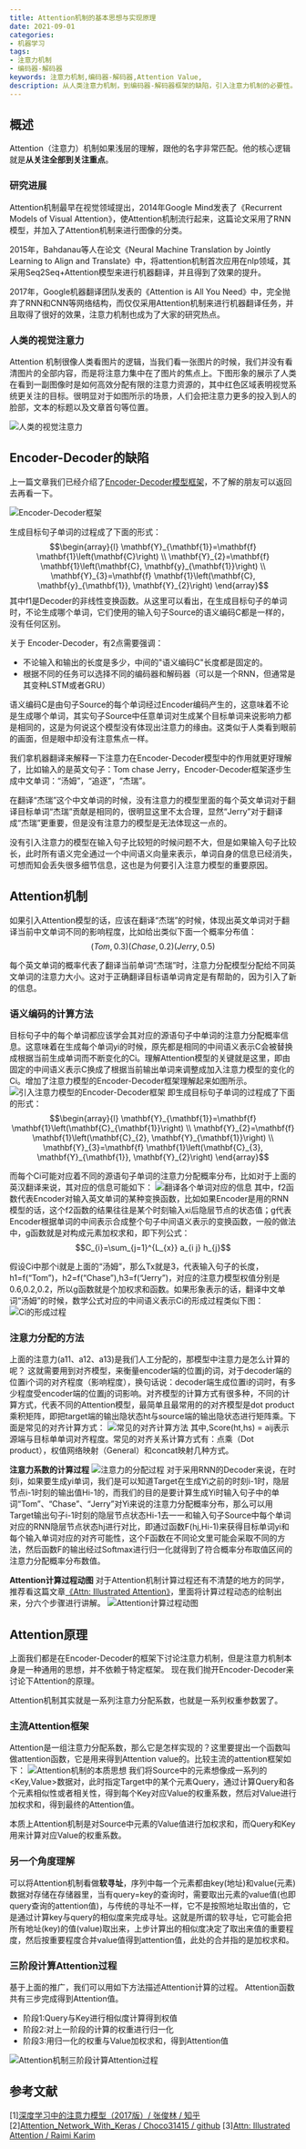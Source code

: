 ```yaml
---
title: Attention机制的基本思想与实现原理
date: 2021-09-01
categories:
- 机器学习
tags:
- 注意力机制
- 编码器-解码器
keywords: 注意力机制,编码器-解码器,Attention Value,
description: 从人类注意力机制，到编码器-解码器框架的缺陷，引入注意力机制的必要性。详细介绍了Attention的基本思想，Attention Value的计算方法。
---
```


## 概述
Attention（注意力）机制如果浅层的理解，跟他的名字非常匹配。他的核心逻辑就是**从关注全部到关注重点**。

### 研究进展
Attention机制最早在视觉领域提出，2014年Google Mind发表了《Recurrent Models of Visual Attention》，使Attention机制流行起来，这篇论文采用了RNN模型，并加入了Attention机制来进行图像的分类。

2015年，Bahdanau等人在论文《Neural Machine Translation by Jointly Learning to Align and Translate》中，将attention机制首次应用在nlp领域，其采用Seq2Seq+Attention模型来进行机器翻译，并且得到了效果的提升。

2017年，Google机器翻译团队发表的《Attention is All You Need》中，完全抛弃了RNN和CNN等网络结构，而仅仅采用Attention机制来进行机器翻译任务，并且取得了很好的效果，注意力机制也成为了大家的研究热点。

### 人类的视觉注意力
Attention 机制很像人类看图片的逻辑，当我们看一张图片的时候，我们并没有看清图片的全部内容，而是将注意力集中在了图片的焦点上。下图形象的展示了人类在看到一副图像时是如何高效分配有限的注意力资源的，其中红色区域表明视觉系统更关注的目标。很明显对于如图所示的场景，人们会把注意力更多的投入到人的脸部，文本的标题以及文章首句等位置。

![人类的视觉注意力](https://imzhanghao.oss-cn-qingdao.aliyuncs.com/img/20210526141037.png)

## Encoder-Decoder的缺陷
上一篇文章我们已经介绍了[Encoder-Decoder模型框架](https://imzhanghao.com/2021/08/26/encoder-decoder/)，不了解的朋友可以返回去再看一下。

![Encoder-Decoder框架](https://imzhanghao.oss-cn-qingdao.aliyuncs.com/img/20210526143504.png)

生成目标句子单词的过程成了下面的形式：
$$\begin{array}{l}
\mathbf{Y}_{\mathbf{1}}=\mathbf{f} \mathbf{1}\left(\mathbf{C}\right) \\
\mathbf{Y}_{2}=\mathbf{f} \mathbf{1}\left(\mathbf{C}, \mathbf{y}_{\mathbf{1}}\right) \\
\mathbf{Y}_{3}=\mathbf{f} \mathbf{1}\left(\mathbf{C}, \mathbf{y}_{\mathbf{1}}, \mathbf{Y}_{2}\right)
\end{array}$$
其中f1是Decoder的非线性变换函数。从这里可以看出，在生成目标句子的单词时，不论生成哪个单词，它们使用的输入句子Source的语义编码C都是一样的，没有任何区别。

关于 Encoder-Decoder，有2点需要强调：
- 不论输入和输出的长度是多少，中间的"语义编码C"长度都是固定的。
- 根据不同的任务可以选择不同的编码器和解码器（可以是一个RNN，但通常是其变种LSTM或者GRU）

语义编码C是由句子Source的每个单词经过Encoder编码产生的，这意味着不论是生成哪个单词，其实句子Source中任意单词对生成某个目标单词来说影响力都是相同的，这是为何说这个模型没有体现出注意力的缘由。这类似于人类看到眼前的画面，但是眼中却没有注意焦点一样。

我们拿机器翻译来解释一下注意力在Encoder-Decoder模型中的作用就更好理解了，比如输入的是英文句子：Tom chase Jerry，Encoder-Decoder框架逐步生成中文单词：“汤姆”，“追逐”，“杰瑞”。

在翻译“杰瑞”这个中文单词的时候，没有注意力的模型里面的每个英文单词对于翻译目标单词“杰瑞”贡献是相同的，很明显这里不太合理，显然“Jerry”对于翻译成“杰瑞”更重要，但是没有注意力的模型是无法体现这一点的。

没有引入注意力的模型在输入句子比较短的时候问题不大，但是如果输入句子比较长，此时所有语义完全通过一个中间语义向量来表示，单词自身的信息已经消失，可想而知会丢失很多细节信息，这也是为何要引入注意力模型的重要原因。

## Attention机制
如果引入Attention模型的话，应该在翻译“杰瑞”的时候，体现出英文单词对于翻译当前中文单词不同的影响程度，比如给出类似下面一个概率分布值：
$$(Tom,0.3) (Chase,0.2) (Jerry,0.5)$$

每个英文单词的概率代表了翻译当前单词“杰瑞”时，注意力分配模型分配给不同英文单词的注意力大小。这对于正确翻译目标语单词肯定是有帮助的，因为引入了新的信息。

### 语义编码的计算方法
目标句子中的每个单词都应该学会其对应的源语句子中单词的注意力分配概率信息。这意味着在生成每个单词yi的时候，原先都是相同的中间语义表示C会被替换成根据当前生成单词而不断变化的Ci。理解Attention模型的关键就是这里，即由固定的中间语义表示C换成了根据当前输出单词来调整成加入注意力模型的变化的Ci。增加了注意力模型的Encoder-Decoder框架理解起来如图所示。
![引入注意力模型的Encoder-Decoder框架](https://imzhanghao.oss-cn-qingdao.aliyuncs.com/img/20210526150157.png)
即生成目标句子单词的过程成了下面的形式：
$$\begin{array}{l}
\mathbf{Y}_{\mathbf{1}}=\mathbf{f} \mathbf{1}\left(\mathbf{C}_{\mathbf{1}}\right) \\
\mathbf{Y}_{2}=\mathbf{f} \mathbf{1}\left(\mathbf{C}_{2}, \mathbf{Y}_{\mathbf{1}}\right) \\
\mathbf{Y}_{3}=\mathbf{f} \mathbf{1}\left(\mathbf{C}_{3}, \mathbf{Y}_{\mathbf{1}}, \mathbf{Y}_{2}\right)
\end{array}$$

而每个Ci可能对应着不同的源语句子单词的注意力分配概率分布，比如对于上面的英汉翻译来说，其对应的信息可能如下：
![翻译各个单词对应的信息](https://imzhanghao.oss-cn-qingdao.aliyuncs.com/img/20210526150927.png)
其中，f2函数代表Encoder对输入英文单词的某种变换函数，比如如果Encoder是用的RNN模型的话，这个f2函数的结果往往是某个时刻输入xi后隐层节点的状态值；g代表Encoder根据单词的中间表示合成整个句子中间语义表示的变换函数，一般的做法中，g函数就是对构成元素加权求和，即下列公式：
$$C_{i}=\sum_{j=1}^{L_{x}} a_{i j} h_{j}$$

假设Ci中那个i就是上面的“汤姆”，那么Tx就是3，代表输入句子的长度，h1=f(“Tom”)，h2=f(“Chase”),h3=f(“Jerry”)，对应的注意力模型权值分别是0.6,0.2,0.2，所以g函数就是个加权求和函数。如果形象表示的话，翻译中文单词“汤姆”的时候，数学公式对应的中间语义表示Ci的形成过程类似下图：
![Ci的形成过程](https://imzhanghao.oss-cn-qingdao.aliyuncs.com/img/20210526152842.png)

### 注意力分配的方法
上面的注意力(a11、a12、a13)是我们人工分配的，那模型中注意力是怎么计算的呢？
这就需要用到对齐模型，来衡量encoder端的位置j的词，对于decoder端的位置i个词的对齐程度（影响程度），换句话说：decoder端生成位置i的词时，有多少程度受encoder端的位置j的词影响。对齐模型的计算方式有很多种，不同的计算方式，代表不同的Attention模型，最简单且最常用的的对齐模型是dot product乘积矩阵，即把target端的输出隐状态ht与source端的输出隐状态进行矩阵乘。下面是常见的对齐计算方式：
![常见的对齐计算方法](https://imzhanghao.oss-cn-qingdao.aliyuncs.com/img/20210526154026.png)
其中,Score(ht,hs) = aij表示源端与目标单单词对齐程度。常见的对齐关系计算方式有：点乘（Dot product），权值网络映射（General）和concat映射几种方式。

**注意力系数的计算过程**
![注意力的分配过程](https://imzhanghao.oss-cn-qingdao.aliyuncs.com/img/202109030614911.png)
对于采用RNN的Decoder来说，在时刻i，如果要生成yi单词，我们是可以知道Target在生成Yi之前的时刻i-1时，隐层节点i-1时刻的输出值Hi-1的，而我们的目的是要计算生成Yi时输入句子中的单词“Tom”、“Chase”、“Jerry”对Yi来说的注意力分配概率分布，那么可以用Target输出句子i-1时刻的隐层节点状态Hi-1去一一和输入句子Source中每个单词对应的RNN隐层节点状态hj进行对比，即通过函数F(hj,Hi-1)来获得目标单词yi和每个输入单词对应的对齐可能性，这个F函数在不同论文里可能会采取不同的方法，然后函数F的输出经过Softmax进行归一化就得到了符合概率分布取值区间的注意力分配概率分布数值。

**Attention计算过程动图**
对于Attention机制计算过程还有不清楚的地方的同学，推荐看这篇文章[《Attn: Illustrated Attention》](https://towardsdatascience.com/attn-illustrated-attention-5ec4ad276ee3#0458)，里面将计算过程动态的绘制出来，分六个步骤进行讲解。
![Attention计算过程动图](https://imzhanghao.oss-cn-qingdao.aliyuncs.com/img/202109030859123.gif)

## Attention原理
上面我们都是在Encoder-Decoder的框架下讨论注意力机制，但是注意力机制本身是一种通用的思想，并不依赖于特定框架。
现在我们抛开Encoder-Decoder来讨论下Attention的原理。

Attention机制其实就是一系列注意力分配系数，也就是一系列权重参数罢了。

### 主流Attention框架
Attention是一组注意力分配系数，那么它是怎样实现的？这里要提出一个函数叫做attention函数，它是用来得到Attention value的。比较主流的attention框架如下：
![Attention机制的本质思想](https://imzhanghao.oss-cn-qingdao.aliyuncs.com/img/202109030902038.png)
我们将Source中的元素想像成一系列的<Key,Value>数据对，此时指定Target中的某个元素Query，通过计算Query和各个元素相似性或者相关性，得到每个Key对应Value的权重系数，然后对Value进行加权求和，得到最终的Attention值。

本质上Attention机制是对Source中元素的Value值进行加权求和，而Query和Key用来计算对应Value的权重系数。

### 另一个角度理解
可以将Attention机制看做**软寻址**，序列中每一个元素都由key(地址)和value(元素)数据对存储在存储器里，当有query=key的查询时，需要取出元素的value值(也即query查询的attention值)，与传统的寻址不一样，它不是按照地址取出值的，它是通过计算key与query的相似度来完成寻址。这就是所谓的软寻址，它可能会把所有地址(key)的值(value)取出来，上步计算出的相似度决定了取出来值的重要程度，然后按重要程度合并value值得到attention值，此处的合并指的是加权求和。

### 三阶段计算Attention过程
基于上面的推广，我们可以用如下方法描述Attention计算的过程。
Attention函数共有三步完成得到Attention值。
- 阶段1:Query与Key进行相似度计算得到权值
- 阶段2:对上一阶段的计算的权重进行归一化
- 阶段3:用归一化的权重与Value加权求和，得到Attention值

![Attention机制三阶段计算Attention过程](https://imzhanghao.oss-cn-qingdao.aliyuncs.com/img/202109030903758.png)


## 参考文献
[1][深度学习中的注意力模型（2017版）/ 张俊林 / 知乎](https://zhuanlan.zhihu.com/p/37601161)
[2][Attention_Network_With_Keras / Choco31415 / github](https://github.com/Choco31415/Attention_Network_With_Keras)
[3][Attn: Illustrated Attention / Raimi Karim](https://towardsdatascience.com/attn-illustrated-attention-5ec4ad276ee3)
